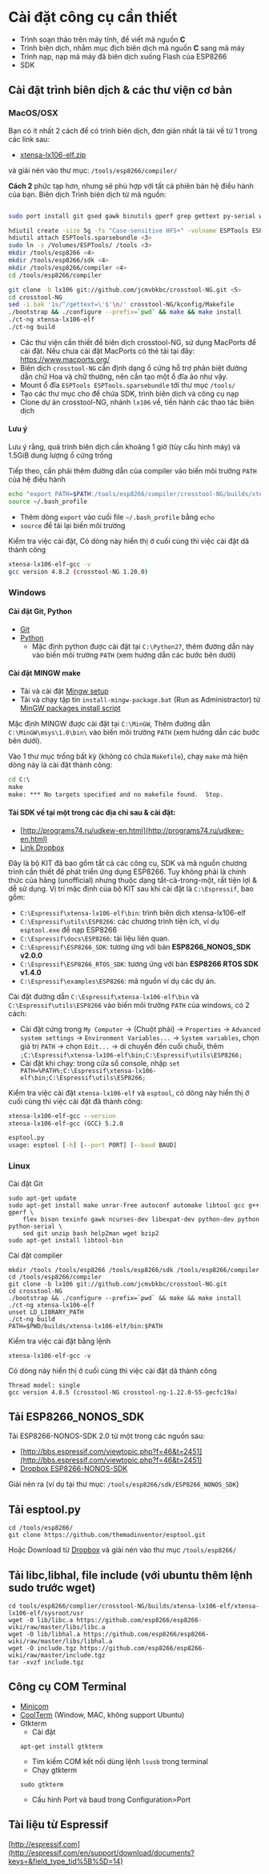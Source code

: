 # Cài đặt công cụ cần thiết

* Trình soạn thảo trên máy tính, để viết mã nguồn **C**
* Trình biên dịch, nhằm mục địch biên dịch mã nguồn **C** sang mã máy
* Trình nạp, nạp mã máy đã biên dịch xuống Flash của ESP8266
* SDK


## Cài đặt trình biên dịch & các thư viện cơ bản

### MacOS/OSX

Bạn có ít nhất 2 cách để có trình biên dịch, đơn giản nhất là tải về từ 1 trong các link sau:

- [xtensa-lx106-elf.zip](https://www.dropbox.com/s/wavfbh7v7k3lh15/xtensa-lx106-elf.zip?dl=0)


và giải nén vào thư mục: `/tools/esp8266/compiler/`


**Cách 2** phức tạp hơn, nhưng sẽ phù hợp với tất cả phiên bản hệ điều hành của bạn. Biên dịch Trình biên dịch từ mã nguồn:

```bash

sudo port install git gsed gawk binutils gperf grep gettext py-serial wget libtool autoconf automake 

hdiutil create -size 5g -fs "Case-sensitive HFS+" -volname ESPTools ESPTools.sparsebundle 
hdiutil attach ESPTools.sparsebundle <3>
sudo ln -s /Volumes/ESPTools/ /tools <3>
mkdir /tools/esp8266 <4>
mkdir /tools/esp8266/sdk <4>
mkdir /tools/esp8266/compiler <4>
cd /tools/esp8266/compiler

git clone -b lx106 git://github.com/jcmvbkbc/crosstool-NG.git <5>
cd crosstool-NG
sed -i.bak '1s/^/gettext=\'$'\n/' crosstool-NG/kconfig/Makefile
./bootstrap && ./configure --prefix=`pwd` && make && make install
./ct-ng xtensa-lx106-elf
./ct-ng build
```

- Các thư viện cần thiết để biên dịch crosstool-NG, sử dụng MacPorts để cài đặt. Nếu chưa cài đặt MacPorts có thẻ tải tại đây: https://www.macports.org/
- Biên dịch `crosstool-NG` cần định dạng ổ cứng hỗ trợ phân biệt đường dẫn chữ Hoa và chữ thường, nên cần tạo một ổ đĩa ảo như vậy.
- Mount ổ đĩa `ESPTools ESPTools.sparsebundle` tới thư mục `/tools/`
- Tạo các thư mục cho để chứa SDK, trình biên dịch và công cụ nạp
- Clone dự án crosstool-NG, nhánh `lx106` về, tiến hành các thao tác biên dịch

#### Lưu ý

Lưu ý rằng, quá trình biên dịch cần khoảng 1 giờ (tùy cấu hình máy) và 1.5GiB dung lượng ổ cứng trống

Tiếp theo, cần phải thêm đường dẫn của compiler vào biến môi trường `PATH` của hệ điều hành


```bash
echo "export PATH=$PATH:/tools/esp8266/compiler/crosstool-NG/builds/xtensa-lx106-elf/bin" >>  ~/.bash_profile <1>
source ~/.bash_profile 
```

- Thêm dòng `export` vào cuối file `~/.bash_profile` bằng `echo`
- `source` để tải lại biến môi trường

Kiểm tra việc cài đặt, Có dòng này hiển thị ở cuối cùng thì việc cài đặt dã thành công

```bash
xtensa-lx106-elf-gcc -v
gcc version 4.8.2 (crosstool-NG 1.20.0) 
```



### Windows

#### Cài đặt Git, Python

- [Git](https://desktop.github.com/)
- [Python](https://www.python.org/ftp/python/2.7.12/python-2.7.12.msi)
    + Mặc định python được cài đặt tại `C:\Python27`, thêm đường dẫn này vào biến môi trường `PATH` (xem hướng dẫn các bước bên dưới)

#### Cài đặt MINGW make

- Tải và cài đặt [Mingw setup](http://sourceforge.net/projects/mingw/files/Installer/) 
- Tải và chạy tập tin `install-mingw-package.bat` (Run as Administractor) từ [MinGW packages install script](http://programs74.ru/get.php?file=EspressifESP8266DevKitAddon)

Mặc định MINGW được cài đặt tại `C:\MinGW`, Thêm đường dẫn `C:\MinGW\msys\1.0\bin\` vào biến môi trường `PATH` (xem hướng dẫn các bước bên dưới). 

Vào 1 thư mục trống bất kỳ (không có chứa `Makefile`), chạy `make` mà hiện dòng này là cài đặt thành công:
```bat
cd C:\
make
make: *** No targets specified and no makefile found.  Stop.
```

#### Tải SDK về tại một trong các địa chỉ sau & cài đặt:

- [http://programs74.ru/udkew-en.html](http://programs74.ru/udkew-en.html)
- [Link Dropbox](https://www.dropbox.com/s/x0v25603pnf8sny/Espressif-ESP8266-DevKit-v2.1.0-x86.exe?dl=0)

Đây là bộ KIT đã bao gồm tất cả các công cụ, SDK và mã nguồn chương trình cần thiết để phát triển ứng dụng ESP8266. Tuy không phải là chính thức của hãng (unofficial) nhưng thuộc dạng tất-cả-trong-một, rất tiện lợi & dễ sử dụng.
Vị trí mặc định của bộ KIT sau khi cài đặt là `C:\Espressif`, bao gồm:

- `C:\Espressif\xtensa-lx106-elf\bin`: trình biên dịch xtensa-lx106-elf
- `C:\Espressif\utils\ESP8266`: các chương trình tiện ích, ví dụ `esptool.exe` để nạp ESP8266
- `C:\Espressif\docs\ESP8266`: tài liệu liên quan.
- `C:\Espressif\ESP8266_SDK`: tương ứng với bản **ESP8266_NONOS_SDK v2.0.0**
- `C:\Espressif\ESP8266_RTOS_SDK`: tương ứng với bản **ESP8266 RTOS SDK v1.4.0**
- `C:\Espressif\examples\ESP8266`: mã nguồn ví dụ các dự án.

Cài đặt đường dẫn `C:\Espressif\xtensa-lx106-elf\bin` và `C:\Espressif\utils\ESP8266` vào biến môi trường `PATH` của windows, có 2 cách:

- Cài đặt cứng trong `My Computer` -> (Chuột phải) -> `Properties` -> `Advanced system settings` -> `Environment Variables...` -> `System variables`, chọn giá trị `PATH` -> chọn `Edit...` -> di chuyển đến cuối chuỗi, thêm `;C:\Espressif\xtensa-lx106-elf\bin;C:\Espressif\utils\ESP8266;`
- Cài đặt khi chạy: trong cửa sổ console, nhập `set PATH=%PATH%;C:\Espressif\xtensa-lx106-elf\bin;C:\Espressif\utils\ESP8266;`

Kiểm tra việc cài đặt `xtensa-lx106-elf` và `esptool`, có dòng này hiển thị ở cuối cùng thì việc cài đặt đã thành công:
```bat
xtensa-lx106-elf-gcc --version
xtensa-lx106-elf-gcc (GCC) 5.2.0
```

```bat
esptool.py
usage: esptool [-h] [--port PORT] [--baud BAUD]
```

### Linux
Cài đặt Git
```
sudo apt-get update
sudo apt-get install make unrar-free autoconf automake libtool gcc g++ gperf \
    flex bison texinfo gawk ncurses-dev libexpat-dev python-dev python python-serial \
    sed git unzip bash help2man wget bzip2
sudo apt-get install libtool-bin
```

Cài đặt complier
```
mkdir /tools /tools/esp8266 /tools/esp8266/sdk /tools/esp8266/compiler
cd /tools/esp8266/compiler
git clone -b lx106 git://github.com/jcmvbkbc/crosstool-NG.git 
cd crosstool-NG
./bootstrap && ./configure --prefix=`pwd` && make && make install
./ct-ng xtensa-lx106-elf
unset LD_LIBRARY_PATH
./ct-ng build
PATH=$PWD/builds/xtensa-lx106-elf/bin:$PATH
```


Kiểm tra việc cài đặt bằng lệnh

`xtensa-lx106-elf-gcc -v`

Có dòng này hiển thị ở cuối cùng thì việc cài đặt dã thành công

```
Thread model: single
gcc version 4.8.5 (crosstool-NG crosstool-ng-1.22.0-55-gecfc19a) 
```

## Tải ESP8266_NONOS_SDK

Tải ESP8266-NONOS-SDK 2.0 từ một trong các nguồn sau: 

- [http://bbs.espressif.com/viewtopic.php?f=46&t=2451](http://bbs.espressif.com/viewtopic.php?f=46&t=2451)
- [Dropbox ESP8266-NONOS-SDK](https://www.dropbox.com/s/vgq9pvy3333am24/ESP8266_NONOS_SDK_V2.0.0_16_08_10.zip?dl=0)

Giải nén ra (ví dụ tại thư mục: `/tools/esp8266/sdk/ESP8266_NONOS_SDK`)

## Tải **esptool.py**

```
cd /tools/esp8266/
git clone https://github.com/themadinventor/esptool.git

```


Hoặc Download từ [Dropbox](https://www.dropbox.com/s/u3sihwbmjmx7xl3/esptool.zip?dl=0) và giải nén vào thư mục `/tools/esp8266/`

## Tải libc,libhal, file include (với ubuntu thêm lệnh sudo trước wget)
```
cd tools/esp8266/complier/crosstool-NG/builds/xtensa-lx106-elf/xtensa-lx106-elf/sysroot/usr
wget -O lib/libc.a https://github.com/esp8266/esp8266-wiki/raw/master/libs/libc.a
wget -O lib/libhal.a https://github.com/esp8266/esp8266-wiki/raw/master/libs/libhal.a
wget -O include.tgz https://github.com/esp8266/esp8266-wiki/raw/master/include.tgz
tar -xvzf include.tgz
```


## Công cụ COM Terminal

- [Minicom](https://help.ubuntu.com/community/Minicom)
- [CoolTerm](http://freeware.the-meiers.org/) (Window, MAC, không support Ubuntu)
- Gtkterm
    + Cài đặt
    ```
    apt-get install gtkterm 
    ```
    + Tìm kiếm COM kết nối dùng lệnh `lsusb` trong terminal
    + Chạy gtkterm
    ```
    sudo gtkterm
    ```
    + Cấu hình Port và baud trong Configuration>Port

## Tài liệu từ Espressif

[http://espressif.com](http://espressif.com/en/support/download/documents?keys=&field_type_tid%5B%5D=14)


